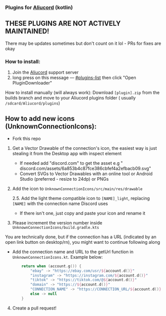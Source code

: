 ### Plugins for [Aliucord](https://github.com/Aliucord) (kotlin)

## THESE PLUGINS ARE NOT ACTIVELY MAINTAINED!
There may be updates sometimes but don't count on it lol - PRs for fixes are okay


### How to install:

1) Join the [Aliucord](https://discord.gg/EsNDvBaHVU) support server
2) long press on this message — [#plugins-list](https://discord.com/channels/811255666990907402/811275162715553823/958136372928053339)
   then click "Open PluginDownloader"

How to install manually (will always work):
Download `[plugin].zip` from the builds branch and move to your Aliucord plugins folder (
usually `/sdcard/Aliucord/plugins`)

## How to add new icons (UnknownConnectionIcons):

- Fork this repo
1. Get a Vector Drawable of the connection's icon, the easiest way is just stealing it from the
   Desktop app with inspect element
    - If needed add "discord.com" to get the asset e.g "
      discord.com/assets/6a853b4c87fce386cbfef4a2efbacb09.svg"
    - Convert SVGs to Vector Drawables with an online tool or Android Studio (preferred - resize to
      24dp) or PNGs
2. Add the icon to `UnknownConnectionIcons/src/main/res/drawable`
   
   2.5. Add the light theme compatible icon to `[NAME]_light`, replacing `[NAME]` with the
   connection name Discord uses
    - If there isn't one, just copy and paste your icon and rename it

3. Please increment the version number inside `UnknownConnectionIcons/build.gradle.kts`

You are technically done, but if the connection has a URL (indicated by an open link button on
desktop/rn), you might want to continue following along

- Add the connection name and URL to the getUrl function in `UnknownConnectionIcons.kt`. Example
   below:
    ```kotlin
        return when (account.g()) {
            "ebay" -> "https://ebay.com/usr/${account.d()}"
            "instagram" -> "https://instagram.com/${account.d()}"
            "tiktok" -> "https://tiktok.com/@${account.d()}"
            "domain" -> "https://${account.d()}"
            "CONNECTION_NAME" -> "https://CONNECTION_URL/${account.d()}"
            else -> null
        }
   ```

4. Create a pull request!
